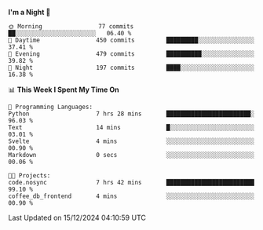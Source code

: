 <!--START_SECTION:waka-->
**I'm a Night 🦉** 

```text
🌞 Morning                77 commits          ██░░░░░░░░░░░░░░░░░░░░░░░   06.40 % 
🌆 Daytime                450 commits         █████████░░░░░░░░░░░░░░░░   37.41 % 
🌃 Evening                479 commits         ██████████░░░░░░░░░░░░░░░   39.82 % 
🌙 Night                  197 commits         ████░░░░░░░░░░░░░░░░░░░░░   16.38 % 
```


📊 **This Week I Spent My Time On** 

```text
💬 Programming Languages: 
Python                   7 hrs 28 mins       ████████████████████████░   96.03 % 
Text                     14 mins             █░░░░░░░░░░░░░░░░░░░░░░░░   03.01 % 
Svelte                   4 mins              ░░░░░░░░░░░░░░░░░░░░░░░░░   00.90 % 
Markdown                 0 secs              ░░░░░░░░░░░░░░░░░░░░░░░░░   00.06 % 

🐱‍💻 Projects: 
code.nosync              7 hrs 42 mins       █████████████████████████   99.10 % 
coffee_db_frontend       4 mins              ░░░░░░░░░░░░░░░░░░░░░░░░░   00.90 % 
```


 Last Updated on 15/12/2024 04:10:59 UTC
<!--END_SECTION:waka-->

